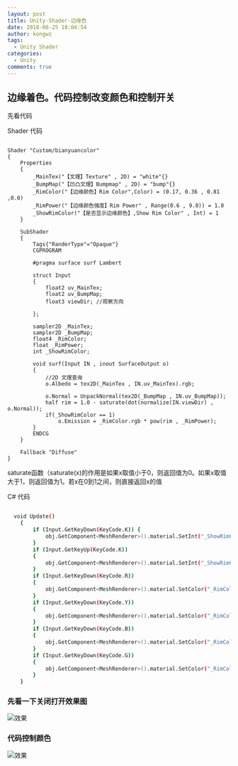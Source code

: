 ```yaml
---
layout: post
title: Unity-Shader-边缘色
date: 2018-06-25 18:04:54
author: kongwz
tags:
  - Unity Shader
categories:
  - Unity
comments: true
---
```

## 边缘着色。代码控制改变颜色和控制开关

先看代码 

Shader 代码


<!--more-->
```

Shader "Custom/bianyuancolor" 
{
	Properties
	{
		_MainTex("【文理】Texture" , 2D) = "white"{}
		_BumpMap("【凹凸文理】Bumpmap" , 2D) = "bump"{}
		_RimColor("【边缘颜色】Rim Color",Color) = (0.17, 0.36 , 0.81 ,0.0)
		_RimPower("【边缘颜色强度】Rim Power" , Range(0.6 , 9.0)) = 1.0
		_ShowRimColor("【是否显示边缘颜色】,Show Rim Color" , Int) = 1
	}

	SubShader
	{
		Tags{"RanderType"="Opaque"}
		CGPROGRAM

		#pragma surface surf Lambert

		struct Input
		{
			float2 uv_MainTex;
			float2 uv_BumpMap;
			float3 viewDir; //观察方向

		};

		sampler2D _MainTex;
		sampler2D _BumpMap;
		float4 _RimColor;
		float _RimPower;
		int _ShowRimColor;

		void surf(Input IN , inout SurfaceOutput o)
		{
			//2D 文理查询
			o.Albedo = tex2D(_MainTex , IN.uv_MainTex).rgb;

			o.Normal = UnpackNormal(tex2D(_BumpMap , IN.uv_BumpMap));
			half rim = 1.0 - saturate(dot(normalize(IN.viewDir) , o.Normal));
			if(_ShowRimColor == 1)
				o.Emission = _RimColor.rgb * pow(rim , _RimPower);
		}
		ENDCG
	}

	Fallback "Diffuse"
}

```

saturate函数（saturate(x)的作用是如果x取值小于0，则返回值为0。如果x取值大于1，则返回值为1。若x在0到1之间，则直接返回x的值

C# 代码


```bash

  void Update()
    {
        if (Input.GetKeyDown(KeyCode.K)) {
            obj.GetComponent<MeshRenderer>().material.SetInt("_ShowRimColor", 0);
        }
        if (Input.GetKeyUp(KeyCode.K))
        {
            obj.GetComponent<MeshRenderer>().material.SetInt("_ShowRimColor", 1);
        }
        if (Input.GetKeyDown(KeyCode.R))
        {
            obj.GetComponent<MeshRenderer>().material.SetColor("_RimColor", Color.red);
        }
        if (Input.GetKeyDown(KeyCode.Y))
        {
            obj.GetComponent<MeshRenderer>().material.SetColor("_RimColor", Color.yellow);
        }
        if (Input.GetKeyDown(KeyCode.B))
        {
            obj.GetComponent<MeshRenderer>().material.SetColor("_RimColor", Color.blue);
        }
        if (Input.GetKeyDown(KeyCode.G))
        {
            obj.GetComponent<MeshRenderer>().material.SetColor("_RimColor", Color.green);
        }
    }

```

### 先看一下关闭打开效果图

![效果](https://blogimages-1253307164.cos.ap-shanghai.myqcloud.com/bianyuanse.gif)


### 代码控制颜色
![效果](https://blogimages-1253307164.cos.ap-shanghai.myqcloud.com/bianyuanse1.gif)
